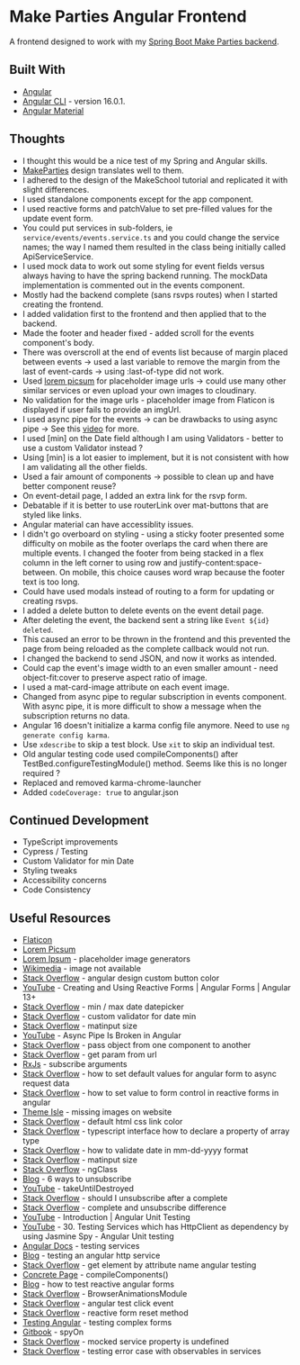 # Make Parties Angular Frontend

A frontend designed to work with my [Spring Boot Make Parties backend](https://github.com/jdegand/make-parties-spring-backend).   

## Built With

- [Angular](https://angular.io)
- [Angular CLI](https://github.com/angular/angular-cli) - version 16.0.1.
- [Angular Material](https://material.angular.io/)

## Thoughts

- I thought this would be a nice test of my Spring and Angular skills.
- [MakeParties](https://makeschool.org/mediabook/oa/tutorials/make-tweets/start-an-express-project-z9Y=/) design translates well to them.
- I adhered to the design of the MakeSchool tutorial and replicated it with slight differences.
- I used standalone components except for the app component.
- I used reactive forms and patchValue to set pre-filled values for the update event form.
- You could put services in sub-folders, ie `service/events/events.service.ts` and you could change the service names; the way I named them resulted in the class being initially called ApiServiceService.
- I used mock data to work out some styling for event fields versus always having to have the spring backend running.  The mockData implementation is commented out in the events component.
- Mostly had the backend complete (sans rsvps routes) when I started creating the frontend.
- I added validation first to the frontend and then applied that to the backend.
- Made the footer and header fixed - added scroll for the events component's body.
- There was overscroll at the end of events list because of margin placed between events -> used a last variable to remove the margin from the last of event-cards -> using :last-of-type did not work.
- Used [lorem picsum](https://picsum.photos/) for placeholder image urls -> could use many other similar services or even upload your own images to cloudinary.
- No validation for the image urls - placeholder image from Flaticon is displayed if user fails to provide an imgUrl.
- I used async pipe for the events -> can be drawbacks to using async pipe -> See this [video](https://www.youtube.com/watch?v=Z9U9-VRN_XU) for more.
- I used [min] on the Date field although I am using Validators - better to use a custom Validator instead ? 
- Using [min] is a lot easier to implement, but it is not consistent with how I am validating all the other fields.
- Used a fair amount of components -> possible to clean up and have better component reuse?
- On event-detail page, I added an extra link for the rsvp form.
- Debatable if it is better to use routerLink over mat-buttons that are styled like links.
- Angular material can have accessiblity issues.
- I didn't go overboard on styling - using a sticky footer presented some difficulty on mobile as the footer overlaps the card when there are multiple events.  I changed the footer from being stacked in a flex column in the left corner to using row and  justify-content:space-between.  On mobile, this choice causes word wrap because the footer text is too long. 
- Could have used modals instead of routing to a form for updating or creating rsvps.
- I added a delete button to delete events on the event detail page.
- After deleting the event, the backend sent a string like `Event ${id} deleted`.
- This caused an error to be thrown in the frontend and this prevented the page from being reloaded as the complete callback would not run.
- I changed the backend to send JSON, and now it works as intended. 
- Could cap the event's image width to an even smaller amount - need object-fit:cover to preserve aspect ratio of image.
- I used a mat-card-image attribute on each event image.
- Changed from async pipe to regular subscription in events component.  With async pipe, it is more difficult to show a message when the subscription returns no data. 
- Angular 16 doesn't initialize a karma config file anymore.  Need to use `ng generate config karma`.
- Use `xdescribe` to skip a test block. Use `xit` to skip an individual test. 
- Old angular testing code used compileComponents() after TestBed.configureTestingModule() method.  Seems like this is no longer required ?
- Replaced and removed karma-chrome-launcher
- Added `codeCoverage: true` to angular.json 

## Continued Development

- TypeScript improvements
- Cypress / Testing
- Custom Validator for min Date
- Styling tweaks
- Accessibility concerns
- Code Consistency

## Useful Resources

- [Flaticon](https://www.flaticon.com/)
- [Lorem Picsum](https://picsum.photos/) 
- [Lorem Ipsum](https://loremipsum.io/21-of-the-best-placeholder-image-generators/) - placeholder image generators
- [Wikimedia](https://commons.wikimedia.org/wiki/File:Image_not_available.png) - image not available
- [Stack Overflow](https://stackoverflow.com/questions/45144023/angular-material-design-how-to-add-custom-button-color) - angular design custom button color
- [YouTube](https://www.youtube.com/watch?v=qOZOeu6YcJc) - Creating and Using Reactive Forms | Angular Forms | Angular 13+
- [Stack Overflow](https://stackoverflow.com/questions/52035029/set-mindate-maxdate-dynamically-on-html-datepicker) - min / max date datepicker
- [Stack Overflow](https://stackoverflow.com/questions/49284110/angular5-custom-validator-for-date-min) - custom validator for date min
- [Stack Overflow](https://stackoverflow.com/questions/46502294/angular-change-matinput-size) - matinput size
- [YouTube](https://www.youtube.com/watch?v=Z9U9-VRN_XU) - Async Pipe Is Broken in Angular
- [Stack Overflow](https://stackoverflow.com/questions/34088209/how-to-pass-object-from-one-component-to-another-in-angular-2) - pass object from one component to another
- [Stack Overflow](https://stackoverflow.com/questions/45997369/how-to-get-param-from-url-in-angular-4) - get param from url
- [RxJs](https://rxjs.dev/deprecations/subscribe-arguments) - subscribe arguments
- [Stack Overflow](https://stackoverflow.com/questions/63382484/how-to-init-default-values-for-angular-form-from-async-request-form-control) - how to set default values for angular form to async request data
- [Stack Overflow](https://stackoverflow.com/questions/55275025/how-to-set-value-to-form-control-in-reactive-forms-in-angular) - how to set value to form control in reactive forms in angular
- [Theme Isle](https://themeisle.com/blog/missing-images-on-website/) - missing images on website
- [Stack Overflow](https://stackoverflow.com/questions/4774022/whats-default-html-css-link-color) - default html css link color
- [Stack Overflow](https://stackoverflow.com/questions/46027652/typescript-interface-how-to-declare-a-property-of-array-type) - typescript interface how to declare a property of array type
- [Stack Overflow](https://stackoverflow.com/questions/53539728/how-to-validate-date-in-the-format-mm-dd-yyyy-in-spring-boot) - how to validate date in mm-dd-yyyy format
- [Stack Overflow](https://stackoverflow.com/questions/46502294/angular-change-matinput-size) - matinput size
- [Stack Overflow](https://stackoverflow.com/questions/35269179/angular-conditional-class-with-ngclass) - ngClass
- [Blog](https://blog.bitsrc.io/6-ways-to-unsubscribe-from-observables-in-angular-ab912819a78f) - 6 ways to unsubscribe
- [YouTube](https://www.youtube.com/watch?v=ddyxKtfOMqU) - takeUntilDestroyed
- [Stack Overflow](https://stackoverflow.com/questions/56767679/should-i-unsubscribe-after-a-complete) - should I unsubscribe after a complete
- [Stack Overflow](https://stackoverflow.com/questions/52198240/rxjs-difference-between-complete-and-unsubscribe-in-observable) - complete and unsubscribe difference
- [YouTube](https://www.youtube.com/watch?v=emnwsVy8wRs&list=PLoC8Q0moRTSiTBAKWBGiJjFUMpiFdaGdF&index=1&pp=iAQB) - Introduction | Angular Unit Testing
- [YouTube](https://www.youtube.com/watch?v=15othucRXcI) - 30. Testing Services which has HttpClient as dependency by using Jasmine Spy - Angular Unit testing
- [Angular Docs](https://angular.io/guide/testing-services) - testing services
- [Blog](https://offering.solutions/blog/articles/2017/10/02/testing-an-angular-http-service/) - testing an angular http service
- [Stack Overflow](https://stackoverflow.com/questions/59676310/get-element-by-attribute-name-angular-testing) - get element by attribute name angular testing
- [Concrete Page](https://www.concretepage.com/angular/angular-testbed-compilecomponents) - compileComponents()
- [Blog](https://danielk.tech/home/how-to-test-reactive-angular-forms) - how to test reactive angular forms
- [Stack Overflow](https://stackoverflow.com/questions/50863422/angular-5-ng-test-please-include-either-browseranimationsmodule-or-noopan) - BrowserAnimationsModule
- [Stack Overflow](https://stackoverflow.com/questions/40093013/unit-testing-click-event-in-angular) - angular test click event
- [Stack Overflow](https://stackoverflow.com/questions/73361624/angular-unit-test-how-to-test-reactive-form-reset-method) - reactive form reset method
- [Testing Angular](https://testing-angular.com/testing-complex-forms/) - testing complex forms
- [Gitbook](https://baldur.gitbook.io/angular/angular-test/testing/angular-testing/spyon) - spyOn
- [Stack Overflow](https://stackoverflow.com/questions/64061277/why-my-mocked-service-property-is-undefined-in-jasmine-unit-test) - mocked service property is undefined
- [Stack Overflow](https://stackoverflow.com/questions/39960146/testing-error-case-with-observables-in-services) - testing error case with observables in services